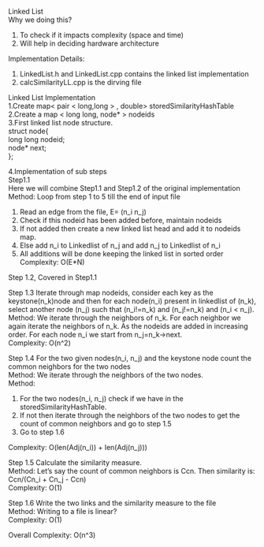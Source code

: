 Linked List<br>
Why we doing this?<br>
1. To check if it impacts complexity (space and time)<br>
2. Will help in deciding hardware architecture<br>

Implementation Details:<br>
1. LinkedList.h and LinkedList.cpp contains the linked list implementation<br>
2. calcSimilarityLL.cpp is the dirving file<br>

 
Linked List Implementation<br>
1.Create map< pair < long,long > , double> storedSimilarityHashTable<br>
2.Create a map < long long, node* > nodeids <br>
3.First linked list node structure.<br>
  struct node{<br>
    long long nodeid;<br>
    node* next;<br>
  };<br>

4.Implementation of sub steps<br>
Step1.1<br>
Here we will combine Step1.1 and Step1.2 of the original implementation<br>
Method: Loop from step 1 to 5 till the end of input file<br>
  1. Read an edge from the file, E= (n_i n_j)<br>
  2. Check if this nodeid has been added before, maintain nodeids<br>
  3. If not added then create a new linked list head and add it to nodeids map.<br>
  4. Else add n_i to Linkedlist of n_j and add n_j to Linkedlist of n_i<br>
  5. All additions will be done keeping the linked list in sorted order<br>
Complexity: O(E*N)<br>

Step  1.2, Covered in Step1.1<br>

Step 1.3 Iterate through map nodeids, consider each key as the keystone(n_k)node and then for each node(n_i) present in linkedlist of (n_k), select another node (n_j) such that (n_i!=n_k) and (n_j!=n_k) and (n_i  < n_j).<br>
Method: We iterate through the neighbors of n_k. For each neighbor we again iterate the neighbors of n_k. As the nodeids are added in increasing order. For each node n_i we start from n_j=n_k->next. <br>
Complexity: O(n^2)<br>

Step 1.4 For the two given nodes(n_i, n_j) and the keystone node count the common neighbors for the two nodes<br>
Method: We iterate through the neighbors of the two nodes.<br>
Method: 
  1. For the two nodes(n_i, n_j) check if we have in the storedSimilarityHashTable.<br>
  2. If not then iterate through the neighbors of the two nodes to get the count of common neighbors and go to step 1.5<br>
  3. Go to step 1.6<br>
   
Complexity: O(len(Adj(n_i)) + len(Adj(n_j)))<br>

Step 1.5 Calculate the similarity measure.<br>
Method: Let’s say the count of common neighbors is Ccn. Then similarity is:
		Ccn/(Cn_i + Cn_j - Ccn)<br>
Complexity: O(1)<br>

Step 1.6 Write the two links and the similarity measure to the file<br>
Method: Writing to a file is linear?<br>
Complexity: O(1)<br>

Overall Complexity: O(n^3)<br>
